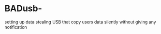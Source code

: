 # BADusb-
setting up data stealing USB that copy users data silently without giving any notification
